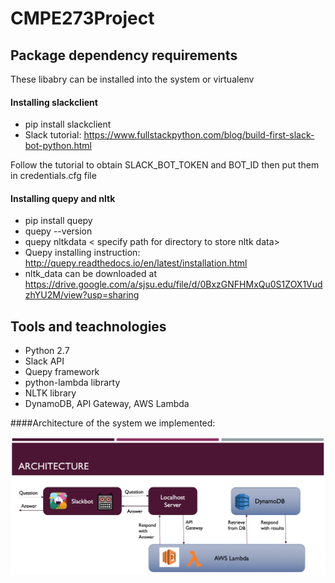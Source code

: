 # CMPE273Project
## Package dependency requirements
These libabry can be installed into the system or virtualenv
#### Installing slackclient
- pip install slackclient
- Slack tutorial: https://www.fullstackpython.com/blog/build-first-slack-bot-python.html

Follow the tutorial to obtain SLACK_BOT_TOKEN and BOT_ID then put them in credentials.cfg file

#### Installing quepy and nltk
- pip install quepy
- quepy --version
- quepy nltkdata < specify path for directory to store nltk data>
- Quepy installing instruction: http://quepy.readthedocs.io/en/latest/installation.html
- nltk_data can be downloaded at https://drive.google.com/a/sjsu.edu/file/d/0BxzGNFHMxQu0S1ZOX1VudzhYU2M/view?usp=sharing

## Tools and teachnologies
- Python 2.7
- Slack API
- Quepy framework
- python-lambda librarty
- NLTK library
- DynamoDB, API Gateway, AWS Lambda

####Architecture of the system we implemented:

![alt text](https://raw.githubusercontent.com/sonthai/CMPE273Project/master/System%20Architect.png)
